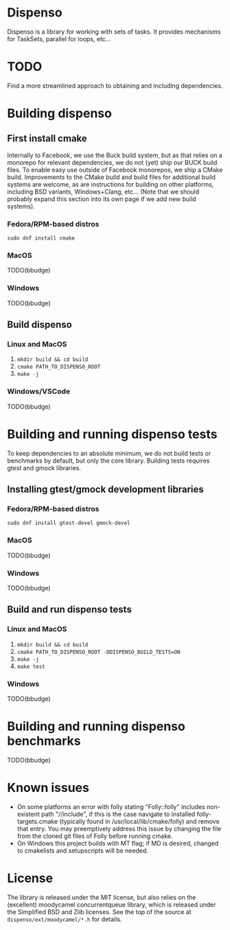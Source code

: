 # Dispenso
Dispenso is a library for working with sets of tasks.  It provides mechanisms for TaskSets, parallel for loops, etc...

# TODO

Find a more streamlined approach to obtaining and including dependencies.

# Building dispenso

## First install cmake
Internally to Facebook, we use the Buck build system, but as that relies on a monorepo for relevant dependencies, we do not (yet) ship our BUCK build files.  To enable easy use outside of Facebook monorepos, we ship a CMake build.  Improvements to the CMake build and build files for additional build systems are welcome, as are instructions for building on other platforms, including BSD variants, Windows+Clang, etc... (Note that we should probably expand this section into its own page if we add new build systems).

### Fedora/RPM-based distros
`sudo dnf install cmake`

### MacOS
TODO(bbudge)

### Windows
TODO(bbudge)

## Build dispenso
### Linux and MacOS
1. `mkdir build && cd build`
1. `cmake PATH_TO_DISPENSO_ROOT`
1. `make -j`

### Windows/VSCode 
TODO(bbudge)

# Building and running dispenso tests
To keep dependencies to an absolute minimum, we do not build tests or benchmarks by default, but only the core library.  Building tests requires gtest and gmock libraries.

## Installing gtest/gmock development libraries

### Fedora/RPM-based distros
`sudo dnf install gtest-devel gmock-devel`

### MacOS
TODO(bbudge)

### Windows
TODO(bbudge)

## Build and run dispenso tests
### Linux and MacOS
1. `mkdir build && cd build`
1. `cmake PATH_TO_DISPENSO_ROOT -DDISPENSO_BUILD_TESTS=ON`
1. `make -j`
1. `make test`

### Windows
TODO(bbudge)

# Building and running dispenso benchmarks
TODO(bbudge)

# Known issues
* On some platforms an error with folly stating "Folly::folly" includes non-existent path "//include", if this is the case navigate to installed folly-targets.cmake (typically found in /usr/local/lib/cmake/folly) and remove that entry. You may preemptively address this issue by changing the file from the cloned git files of Folly before running cmake.
* On Windows this project builds with MT flag; if MD is desired, changed to cmakelists and setupscripts will be needed.

# License

The library is released under the MIT license, but also relies on the (excellent) moodycamel concurrentqueue library, which is released under the Simplified BSD and Zlib licenses.  See the top of the source at `dispenso/ext/moodycamel/*.h` for details.

